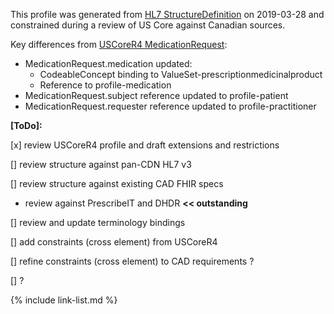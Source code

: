 <!--- Text entered into this file will appear at the top of the profiles page before the Formal Views of the profile content. -->

This profile was generated from [HL7 StructureDefinition](https://www.hl7.org/fhir/medicationrequest.profile.json) on 2019-03-28 and constrained during a review of US Core against Canadian sources.

Key differences from [USCoreR4 MedicationRequest](https://build.fhir.org/ig/HL7/US-Core-R4/StructureDefinition-us-core-medicationrequest.html):
- MedicationRequest.medication updated:
  - CodeableConcept binding to ValueSet-prescriptionmedicinalproduct
  - Reference to profile-medication
- MedicationRequest.subject reference updated to profile-patient
- MedicationRequest.requester reference updated to profile-practitioner


**[ToDo]:**

[x] review USCoreR4 profile and draft extensions and restrictions

[] review structure against pan-CDN HL7 v3

[] review structure against existing CAD FHIR specs
- review against PrescribeIT and DHDR **<< outstanding**

[] review and update terminology bindings

[] add constraints (cross element) from USCoreR4

[] refine constraints (cross element) to CAD requirements ?

[] ?

{% include link-list.md %}
